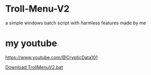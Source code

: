 # Troll-Menu-V2
a simple windows batch script with harmless features made by me


# my youtube
https://www.youtube.com/@CrypticData101

[Download TrollMenuV2.bat](https://raw.githubusercontent.com/MrDurr01/Troll-Menu-V2/main/TrollMenuV2.bat)
